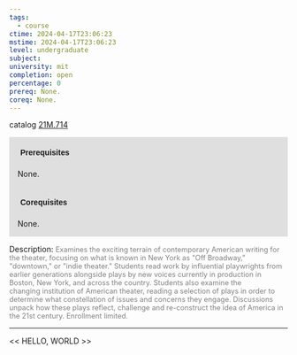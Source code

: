 ```yaml
---
tags:
  - course
ctime: 2024-04-17T23:06:23
mstime: 2024-04-17T23:06:23
level: undergraduate
subject: 
university: mit
completion: open
percentage: 0
prereq: None.
coreq: None.
---
```


catalog [21M.714](http://student.mit.edu/catalog/m21Mb.html#21M.714)

<span style="display: block; padding: 15px; background-color: rgb(100, 100, 100, 0.2);"><font id="m_prereq2605_0" style="display: block; font-family: Arial, sans-serif; font-weight: bold; padding: 5px">Prerequisites</font><br><span id="prereq2605_0">None.</span></span>
<span style="display: block; padding: 15px; background-color: rgb(100, 100, 100, 0.2);"><font id="m_coreq2605_0" style="display: block; font-family: Arial, sans-serif; font-weight: bold; padding: 5px">Corequisites</font><br><span id="coreq2605_0">None.</span></span>

<font style="">Description:</font>
<font style="color: grey; font-size: 0.8rem;">Examines the exciting terrain of contemporary American writing for the theater, focusing on what is known in New York as "Off Broadway," "downtown," or "indie theater." Students read work by influential playwrights from earlier generations alongside plays by new voices currently in production in Boston, New York, and across the country. Students also examine the changing institution of American theater, reading a selection of plays in order to determine what constellation of issues and concerns they engage. Discussions unpack how these plays reflect, challenge and re-construct the idea of America in the 21st century. Enrollment limited.</font>



---

<< HELLO, WORLD >>
